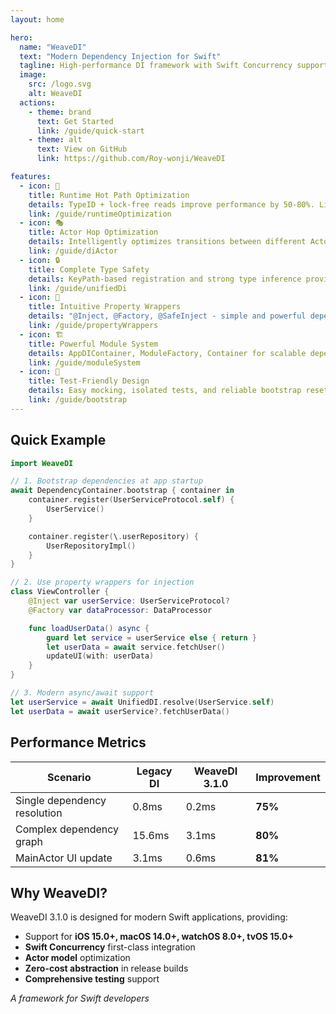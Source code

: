 ```yaml
---
layout: home

hero:
  name: "WeaveDI"
  text: "Modern Dependency Injection for Swift"
  tagline: High-performance DI framework with Swift Concurrency support
  image:
    src: /logo.svg
    alt: WeaveDI
  actions:
    - theme: brand
      text: Get Started
      link: /guide/quick-start
    - theme: alt
      text: View on GitHub
      link: https://github.com/Roy-wonji/WeaveDI

features:
  - icon: 🚀
    title: Runtime Hot Path Optimization
    details: TypeID + lock-free reads improve performance by 50-80%. Lightning-fast dependency resolution.
    link: /guide/runtimeOptimization
  - icon: 🎭
    title: Actor Hop Optimization
    details: Intelligently optimizes transitions between different Actor contexts to achieve maximum performance.
    link: /guide/diActor
  - icon: 🔒
    title: Complete Type Safety
    details: KeyPath-based registration and strong type inference provide compile-time validation.
    link: /guide/unifiedDi
  - icon: 📝
    title: Intuitive Property Wrappers
    details: "@Inject, @Factory, @SafeInject - simple and powerful dependency injection patterns."
    link: /guide/propertyWrappers
  - icon: 🏗️
    title: Powerful Module System
    details: AppDIContainer, ModuleFactory, Container for scalable dependency management.
    link: /guide/moduleSystem
  - icon: 🧪
    title: Test-Friendly Design
    details: Easy mocking, isolated tests, and reliable bootstrap reset for testing.
    link: /guide/bootstrap
---
```


## Quick Example

```swift
import WeaveDI

// 1. Bootstrap dependencies at app startup
await DependencyContainer.bootstrap { container in
    container.register(UserServiceProtocol.self) {
        UserService()
    }

    container.register(\.userRepository) {
        UserRepositoryImpl()
    }
}

// 2. Use property wrappers for injection
class ViewController {
    @Inject var userService: UserServiceProtocol?
    @Factory var dataProcessor: DataProcessor

    func loadUserData() async {
        guard let service = userService else { return }
        let userData = await service.fetchUser()
        updateUI(with: userData)
    }
}

// 3. Modern async/await support
let userService = await UnifiedDI.resolve(UserService.self)
let userData = await userService?.fetchUserData()
```

## Performance Metrics

| Scenario | Legacy DI | WeaveDI 3.1.0 | Improvement |
|----------|-----------|---------------|-------------|
| Single dependency resolution | 0.8ms | 0.2ms | **75%** |
| Complex dependency graph | 15.6ms | 3.1ms | **80%** |
| MainActor UI update | 3.1ms | 0.6ms | **81%** |

## Why WeaveDI?

WeaveDI 3.1.0 is designed for modern Swift applications, providing:

- Support for **iOS 15.0+, macOS 14.0+, watchOS 8.0+, tvOS 15.0+**
- **Swift Concurrency** first-class integration
- **Actor model** optimization
- **Zero-cost abstraction** in release builds
- **Comprehensive testing** support

*A framework for Swift developers*
